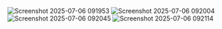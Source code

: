 ![Screenshot 2025-07-06 091953](https://github.com/user-attachments/assets/1b10020f-4a30-48fd-828d-758cd0baa4c8)
![Screenshot 2025-07-06 092004](https://github.com/user-attachments/assets/40649f1f-da9d-4a9c-8c5d-e2e62aa4a045)
![Screenshot 2025-07-06 092045](https://github.com/user-attachments/assets/e82b6e48-328a-4634-8269-3db3e3ec02de)
![Screenshot 2025-07-06 092114](https://github.com/user-attachments/assets/f6bd42d6-4c08-4e37-a888-05310377770e)
